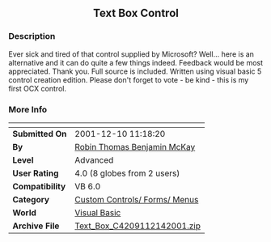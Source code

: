 ﻿<div align="center">

## Text Box Control


</div>

### Description

Ever sick and tired of that control supplied by Microsoft? Well... here is an alternative and it can do quite a few things indeed. Feedback would be most appreciated. Thank you. Full source is included. Written using visual basic 5 control creation edition. Please don't forget to vote - be kind - this is my first OCX control.
 
### More Info
 


<span>             |<span>
---                |---
**Submitted On**   |2001-12-10 11:18:20
**By**             |[Robin Thomas Benjamin McKay](https://github.com/Planet-Source-Code/PSCIndex/blob/master/ByAuthor/robin-thomas-benjamin-mckay.md)
**Level**          |Advanced
**User Rating**    |4.0 (8 globes from 2 users)
**Compatibility**  |VB 6\.0
**Category**       |[Custom Controls/ Forms/  Menus](https://github.com/Planet-Source-Code/PSCIndex/blob/master/ByCategory/custom-controls-forms-menus__1-4.md)
**World**          |[Visual Basic](https://github.com/Planet-Source-Code/PSCIndex/blob/master/ByWorld/visual-basic.md)
**Archive File**   |[Text\_Box\_C4209112142001\.zip](https://github.com/Planet-Source-Code/robin-thomas-benjamin-mckay-text-box-control__1-29777/archive/master.zip)








